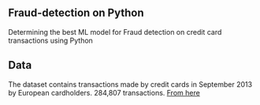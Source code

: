 ## Fraud-detection on Python
Determining the best ML model for Fraud detection on credit card transactions using Python

## Data
The dataset contains transactions made by credit cards in September 2013 by European cardholders. 284,807 transactions. [From here](https://www.kaggle.com/datasets/mlg-ulb/creditcardfraud)
